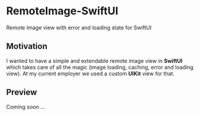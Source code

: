 # RemoteImage-SwiftUI

Remote Image view with error and loading state for SwiftUI

## Motivation

I wanted to have a simple and extendable remote image view in **SwiftUI** which takes care of all the magic
(image loading, caching, error and loading view). At my current employer we used a custom **UIKit** view for that.

## Preview

Coming soon ...
